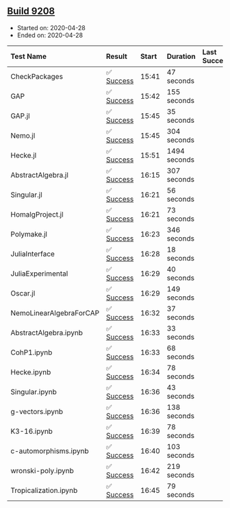 ## [Build 9208](https://oscarci.mathematik.uni-kl.de/job/oscar/9208/)

* Started on: 2020-04-28
* Ended on: 2020-04-28

| Test Name    | Result | Start | Duration | Last Success | First Failure |
|:-------------|:-------|:------|:---------|:-------------|:--------------|
| CheckPackages | ✅ [Success](https://oscarci.mathematik.uni-kl.de/job/oscar/9208/artifact/logs/build-9208/CheckPackages.log) | 15:41 | 47 seconds |  |  |
| GAP | ✅ [Success](https://oscarci.mathematik.uni-kl.de/job/oscar/9208/artifact/logs/build-9208/GAP.log) | 15:42 | 155 seconds |  |  |
| GAP.jl | ✅ [Success](https://oscarci.mathematik.uni-kl.de/job/oscar/9208/artifact/logs/build-9208/GAP.jl.log) | 15:45 | 35 seconds |  |  |
| Nemo.jl | ✅ [Success](https://oscarci.mathematik.uni-kl.de/job/oscar/9208/artifact/logs/build-9208/Nemo.jl.log) | 15:45 | 304 seconds |  |  |
| Hecke.jl | ✅ [Success](https://oscarci.mathematik.uni-kl.de/job/oscar/9208/artifact/logs/build-9208/Hecke.jl.log) | 15:51 | 1494 seconds |  |  |
| AbstractAlgebra.jl | ✅ [Success](https://oscarci.mathematik.uni-kl.de/job/oscar/9208/artifact/logs/build-9208/AbstractAlgebra.jl.log) | 16:15 | 307 seconds |  |  |
| Singular.jl | ✅ [Success](https://oscarci.mathematik.uni-kl.de/job/oscar/9208/artifact/logs/build-9208/Singular.jl.log) | 16:21 | 56 seconds |  |  |
| HomalgProject.jl | ✅ [Success](https://oscarci.mathematik.uni-kl.de/job/oscar/9208/artifact/logs/build-9208/HomalgProject.jl.log) | 16:21 | 73 seconds |  |  |
| Polymake.jl | ✅ [Success](https://oscarci.mathematik.uni-kl.de/job/oscar/9208/artifact/logs/build-9208/Polymake.jl.log) | 16:23 | 346 seconds |  |  |
| JuliaInterface | ✅ [Success](https://oscarci.mathematik.uni-kl.de/job/oscar/9208/artifact/logs/build-9208/JuliaInterface.log) | 16:28 | 18 seconds |  |  |
| JuliaExperimental | ✅ [Success](https://oscarci.mathematik.uni-kl.de/job/oscar/9208/artifact/logs/build-9208/JuliaExperimental.log) | 16:29 | 40 seconds |  |  |
| Oscar.jl | ✅ [Success](https://oscarci.mathematik.uni-kl.de/job/oscar/9208/artifact/logs/build-9208/Oscar.jl.log) | 16:29 | 149 seconds |  |  |
| NemoLinearAlgebraForCAP | ✅ [Success](https://oscarci.mathematik.uni-kl.de/job/oscar/9208/artifact/logs/build-9208/NemoLinearAlgebraForCAP.log) | 16:32 | 37 seconds |  |  |
| AbstractAlgebra.ipynb | ✅ [Success](https://oscarci.mathematik.uni-kl.de/job/oscar/9208/artifact/logs/build-9208/AbstractAlgebra.ipynb.log) | 16:33 | 33 seconds |  |  |
| CohP1.ipynb | ✅ [Success](https://oscarci.mathematik.uni-kl.de/job/oscar/9208/artifact/logs/build-9208/CohP1.ipynb.log) | 16:33 | 68 seconds |  |  |
| Hecke.ipynb | ✅ [Success](https://oscarci.mathematik.uni-kl.de/job/oscar/9208/artifact/logs/build-9208/Hecke.ipynb.log) | 16:34 | 78 seconds |  |  |
| Singular.ipynb | ✅ [Success](https://oscarci.mathematik.uni-kl.de/job/oscar/9208/artifact/logs/build-9208/Singular.ipynb.log) | 16:36 | 43 seconds |  |  |
| g-vectors.ipynb | ✅ [Success](https://oscarci.mathematik.uni-kl.de/job/oscar/9208/artifact/logs/build-9208/g-vectors.ipynb.log) | 16:36 | 138 seconds |  |  |
| K3-16.ipynb | ✅ [Success](https://oscarci.mathematik.uni-kl.de/job/oscar/9208/artifact/logs/build-9208/K3-16.ipynb.log) | 16:39 | 78 seconds |  |  |
| c-automorphisms.ipynb | ✅ [Success](https://oscarci.mathematik.uni-kl.de/job/oscar/9208/artifact/logs/build-9208/c-automorphisms.ipynb.log) | 16:40 | 103 seconds |  |  |
| wronski-poly.ipynb | ✅ [Success](https://oscarci.mathematik.uni-kl.de/job/oscar/9208/artifact/logs/build-9208/wronski-poly.ipynb.log) | 16:42 | 219 seconds |  |  |
| Tropicalization.ipynb | ✅ [Success](https://oscarci.mathematik.uni-kl.de/job/oscar/9208/artifact/logs/build-9208/Tropicalization.ipynb.log) | 16:45 | 79 seconds |  |  |
